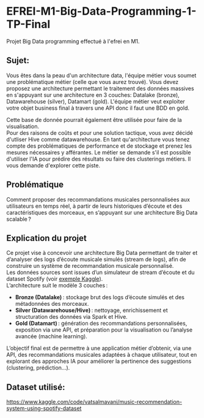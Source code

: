 # EFREI-M1-Big-Data-Programming-1-TP-Final
Projet Big Data programming effectué à l'efrei en M1.

## Sujet: 
Vous êtes dans la peau d'un architecture data, l'équipe métier vous soumet une problématique métier (celle que vous aurez trouvé). 
Vous devez proposez une architecture permettant le traitement des données massives en s'appuyant sur une architecture en 3 couches: Datalake (bronze), Datawarehouse (silver), Datamart  (gold).  L'équipe métier veut exploiter votre objet business final à travers une API donc il faut une BDD en gold. 

Cette base de donnée pourrait également être utilisée pour faire de la visualisation.  
Pour des raisons de coûts et pour une solution tactique, vous avez décidé d'utliser Hive comme datawarehouse.
En tant qu'architecture vous tenez compte des problématiques de performance et de stockage et prenez les mesures nécessaires y afférantes.
Le métier se demande s'il est possible d'utiliser l'IA pour prédire des résultats ou faire des clusterings métiers. Il vous demande d'explorer cette piste.
 
 ## Problématique

Comment proposer des recommandations musicales personnalisées aux utilisateurs en temps réel, à partir de leurs historiques d’écoute et des caractéristiques des morceaux, en s’appuyant sur une architecture Big Data scalable ?

## Explication du projet

Ce projet vise à concevoir une architecture Big Data permettant de traiter et d’analyser des logs d’écoute musicale simulés (stream de logs), afin de construire un système de recommandation musicale personnalisé.  
Les données sources sont issues d’un simulateur de stream d’écoute et du dataset Spotify (voir [exemple Kaggle](https://www.kaggle.com/code/vatsalmavani/music-recommendation-system-using-spotify-dataset)).  
L’architecture suit le modèle 3 couches :

- **Bronze (Datalake)** : stockage brut des logs d’écoute simulés et des métadonnées des morceaux.
- **Silver (Datawarehouse/Hive)** : nettoyage, enrichissement et structuration des données via Spark et Hive.
- **Gold (Datamart)** : génération des recommandations personnalisées, exposition via une API, et préparation pour la visualisation ou l’analyse avancée (machine learning).

L’objectif final est de permettre à une application métier d’obtenir, via une API, des recommandations musicales adaptées à chaque utilisateur, tout en explorant des approches IA pour améliorer la pertinence des suggestions (clustering, prédiction…). 


## Dataset utilisé: 

https://www.kaggle.com/code/vatsalmavani/music-recommendation-system-using-spotify-dataset

